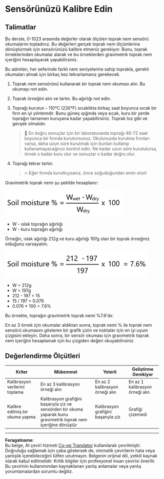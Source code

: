 <!--
CO_OP_TRANSLATOR_METADATA:
{
  "original_hash": "506d21b544d5de47406c89ad496a21cd",
  "translation_date": "2025-08-28T03:57:00+00:00",
  "source_file": "2-farm/lessons/2-detect-soil-moisture/assignment.md",
  "language_code": "tr"
}
-->
# Sensörünüzü Kalibre Edin

## Talimatlar

Bu derste, 0-1023 arasında değerler olarak ölçülen toprak nem sensörü okumalarını topladınız. Bu değerleri gerçek toprak nem ölçümlerine dönüştürmek için sensörünüzü kalibre etmeniz gerekiyor. Bunu, toprak örneklerinden okumalar alarak ve bu örneklerden gravimetrik toprak nem içeriğini hesaplayarak yapabilirsiniz.

Bu adımları, her seferinde farklı nem seviyelerine sahip toprakla, gerekli okumaları almak için birkaç kez tekrarlamanız gerekecek.

1. Toprak nem sensörünü kullanarak bir toprak nem okuması alın. Bu okumayı not edin.

1. Toprak örneğini alın ve tartın. Bu ağırlığı not edin.

1. Toprağı kurutun - 110°C (230°F) sıcaklıkta birkaç saat boyunca sıcak bir fırın en iyi yöntemdir. Bunu güneş ışığında veya sıcak, kuru bir yerde toprağın tamamen kuruyana kadar yapabilirsiniz. Toprak toz gibi ve gevşek olmalıdır.

    > 💁 En doğru sonuçlar için bir laboratuvarda toprağı 48-72 saat boyunca bir fırında kurutursunuz. Okulunuzda kurutma fırınları varsa, daha uzun süre kurutmak için bunları kullanıp kullanamayacağınızı kontrol edin. Ne kadar uzun süre kurutulursa, örnek o kadar kuru olur ve sonuçlar o kadar doğru olur.

1. Toprağı tekrar tartın.

    > 🔥 Eğer fırında kuruttuysanız, önce soğuduğundan emin olun!

Gravimetrik toprak nemi şu şekilde hesaplanır:

![Toprak nemi % = ıslak ağırlık eksi kuru ağırlık, bölü kuru ağırlık, çarpı 100](../../../../../translated_images/gsm-calculation.6da38c6201eec14e7573bb2647aa18892883193553d23c9d77e5dc681522dfb2.tr.png)

* W - ıslak toprağın ağırlığı  
* W - kuru toprağın ağırlığı  

Örneğin, ıslak ağırlığı 212g ve kuru ağırlığı 197g olan bir toprak örneğiniz olduğunu varsayalım.

![Doldurulmuş hesaplama](../../../../../translated_images/gsm-calculation-example.99f9803b4f29e97668e7c15412136c0c399ab12dbba0b89596fdae9d8aedb6fb.tr.png)

* W = 212g  
* W = 197g  
* 212 - 197 = 15  
* 15 / 197 = 0.076  
* 0.076 * 100 = 7.6%  

Bu örnekte, toprağın gravimetrik toprak nemi %7.6'dır.

En az 3 örnek için okumalar aldıktan sonra, toprak nemi % ile toprak nem sensörü okumasını gösteren bir grafik çizin ve noktalar için en iyi uyum çizgisini ekleyin. Daha sonra, bir sensör okuması için gravimetrik toprak nem içeriğini hesaplamak için bu çizgiden değeri okuyabilirsiniz.

## Değerlendirme Ölçütleri

| Kriter | Mükemmel | Yeterli | Geliştirme Gerekiyor |
| -------- | --------- | -------- | ----------------- |
| Kalibrasyon verilerini toplama | En az 3 kalibrasyon örneği alın | En az 2 kalibrasyon örneği alın | En az 1 kalibrasyon örneği alın |
| Kalibre edilmiş bir okuma yapma | Kalibrasyon grafiğini başarıyla çiz ve sensörden bir okuma yaparak bunu gravimetrik toprak nem içeriğine dönüştür | Kalibrasyon grafiğini başarıyla çiz | Grafiği çizemedi |

---

**Feragatname**:  
Bu belge, AI çeviri hizmeti [Co-op Translator](https://github.com/Azure/co-op-translator) kullanılarak çevrilmiştir. Doğruluğu sağlamak için çaba göstersek de, otomatik çevirilerin hata veya yanlışlık içerebileceğini lütfen unutmayın. Belgenin orijinal dili, yetkili kaynak olarak kabul edilmelidir. Kritik bilgiler için profesyonel insan çevirisi önerilir. Bu çevirinin kullanımından kaynaklanan yanlış anlamalar veya yanlış yorumlamalardan sorumlu değiliz.